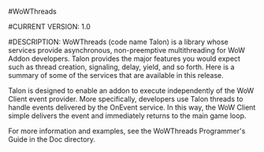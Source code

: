 #WoWThreads

#CURRENT VERSION: 1.0

#DESCRIPTION: WoWThreads (code name Talon) is a library whose services provide asynchronous, non-preemptive multithreading for WoW Addon developers. Talon provides the major features you would expect such as thread creation, signaling, delay, yield, and so forth. Here is a summary of some of the services that are available in this release.

Talon is designed to enable an addon to execute independently of the WoW Client event provider. More specifically, developers use Talon threads to handle events delivered by the OnEvent service. In this way, the WoW Client simple delivers the event and immediately returns to the main game loop. 

For more information and examples, see the WoWThreads Programmer's Guide in the Doc directory.
